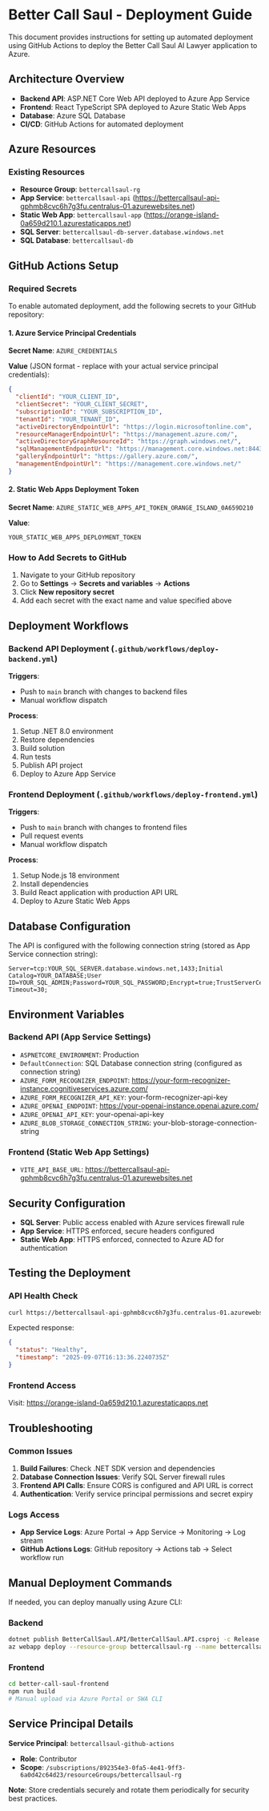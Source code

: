 # Better Call Saul - Deployment Guide

This document provides instructions for setting up automated deployment using GitHub Actions to deploy the Better Call Saul AI Lawyer application to Azure.

## Architecture Overview

- **Backend API**: ASP.NET Core Web API deployed to Azure App Service
- **Frontend**: React TypeScript SPA deployed to Azure Static Web Apps
- **Database**: Azure SQL Database
- **CI/CD**: GitHub Actions for automated deployment

## Azure Resources

### Existing Resources
- **Resource Group**: `bettercallsaul-rg`
- **App Service**: `bettercallsaul-api` (https://bettercallsaul-api-gphmb8cvc6h7g3fu.centralus-01.azurewebsites.net)
- **Static Web App**: `bettercallsaul-app` (https://orange-island-0a659d210.1.azurestaticapps.net)
- **SQL Server**: `bettercallsaul-db-server.database.windows.net`
- **SQL Database**: `bettercallsaul-db`

## GitHub Actions Setup

### Required Secrets

To enable automated deployment, add the following secrets to your GitHub repository:

#### 1. Azure Service Principal Credentials
**Secret Name**: `AZURE_CREDENTIALS`

**Value** (JSON format - replace with your actual service principal credentials):
```json
{
  "clientId": "YOUR_CLIENT_ID",
  "clientSecret": "YOUR_CLIENT_SECRET",
  "subscriptionId": "YOUR_SUBSCRIPTION_ID", 
  "tenantId": "YOUR_TENANT_ID",
  "activeDirectoryEndpointUrl": "https://login.microsoftonline.com",
  "resourceManagerEndpointUrl": "https://management.azure.com/",
  "activeDirectoryGraphResourceId": "https://graph.windows.net/",
  "sqlManagementEndpointUrl": "https://management.core.windows.net:8443/",
  "galleryEndpointUrl": "https://gallery.azure.com/",
  "managementEndpointUrl": "https://management.core.windows.net/"
}
```

#### 2. Static Web Apps Deployment Token
**Secret Name**: `AZURE_STATIC_WEB_APPS_API_TOKEN_ORANGE_ISLAND_0A659D210`

**Value**:
```
YOUR_STATIC_WEB_APPS_DEPLOYMENT_TOKEN
```

### How to Add Secrets to GitHub

1. Navigate to your GitHub repository
2. Go to **Settings** → **Secrets and variables** → **Actions**
3. Click **New repository secret**
4. Add each secret with the exact name and value specified above

## Deployment Workflows

### Backend API Deployment (`.github/workflows/deploy-backend.yml`)

**Triggers**:
- Push to `main` branch with changes to backend files
- Manual workflow dispatch

**Process**:
1. Setup .NET 8.0 environment
2. Restore dependencies
3. Build solution
4. Run tests
5. Publish API project
6. Deploy to Azure App Service

### Frontend Deployment (`.github/workflows/deploy-frontend.yml`)

**Triggers**:
- Push to `main` branch with changes to frontend files
- Pull request events
- Manual workflow dispatch

**Process**:
1. Setup Node.js 18 environment
2. Install dependencies
3. Build React application with production API URL
4. Deploy to Azure Static Web Apps

## Database Configuration

The API is configured with the following connection string (stored as App Service connection string):
```
Server=tcp:YOUR_SQL_SERVER.database.windows.net,1433;Initial Catalog=YOUR_DATABASE;User ID=YOUR_SQL_ADMIN;Password=YOUR_SQL_PASSWORD;Encrypt=true;TrustServerCertificate=False;Connection Timeout=30;
```

## Environment Variables

### Backend API (App Service Settings)
- `ASPNETCORE_ENVIRONMENT`: Production
- `DefaultConnection`: SQL Database connection string (configured as connection string)
- `AZURE_FORM_RECOGNIZER_ENDPOINT`: https://your-form-recognizer-instance.cognitiveservices.azure.com/
- `AZURE_FORM_RECOGNIZER_API_KEY`: your-form-recognizer-api-key
- `AZURE_OPENAI_ENDPOINT`: https://your-openai-instance.openai.azure.com/
- `AZURE_OPENAI_API_KEY`: your-openai-api-key
- `AZURE_BLOB_STORAGE_CONNECTION_STRING`: your-blob-storage-connection-string

### Frontend (Static Web App Settings)
- `VITE_API_BASE_URL`: https://bettercallsaul-api-gphmb8cvc6h7g3fu.centralus-01.azurewebsites.net

## Security Configuration

- **SQL Server**: Public access enabled with Azure services firewall rule
- **App Service**: HTTPS enforced, secure headers configured
- **Static Web App**: HTTPS enforced, connected to Azure AD for authentication

## Testing the Deployment

### API Health Check
```bash
curl https://bettercallsaul-api-gphmb8cvc6h7g3fu.centralus-01.azurewebsites.net/api/health
```

Expected response:
```json
{
  "status": "Healthy",
  "timestamp": "2025-09-07T16:13:36.2240735Z"
}
```

### Frontend Access
Visit: https://orange-island-0a659d210.1.azurestaticapps.net

## Troubleshooting

### Common Issues

1. **Build Failures**: Check .NET SDK version and dependencies
2. **Database Connection Issues**: Verify SQL Server firewall rules
3. **Frontend API Calls**: Ensure CORS is configured and API URL is correct
4. **Authentication**: Verify service principal permissions and secret expiry

### Logs Access
- **App Service Logs**: Azure Portal → App Service → Monitoring → Log stream
- **GitHub Actions Logs**: GitHub repository → Actions tab → Select workflow run

## Manual Deployment Commands

If needed, you can deploy manually using Azure CLI:

### Backend
```bash
dotnet publish BetterCallSaul.API/BetterCallSaul.API.csproj -c Release -o ./publish
az webapp deploy --resource-group bettercallsaul-rg --name bettercallsaul-api --src-path ./publish.zip --type zip
```

### Frontend
```bash
cd better-call-saul-frontend
npm run build
# Manual upload via Azure Portal or SWA CLI
```

## Service Principal Details

**Service Principal**: `bettercallsaul-github-actions`
- **Role**: Contributor
- **Scope**: `/subscriptions/892354e3-0fa5-4e41-9ff3-6a0d42c64d23/resourceGroups/bettercallsaul-rg`

**Note**: Store credentials securely and rotate them periodically for security best practices.